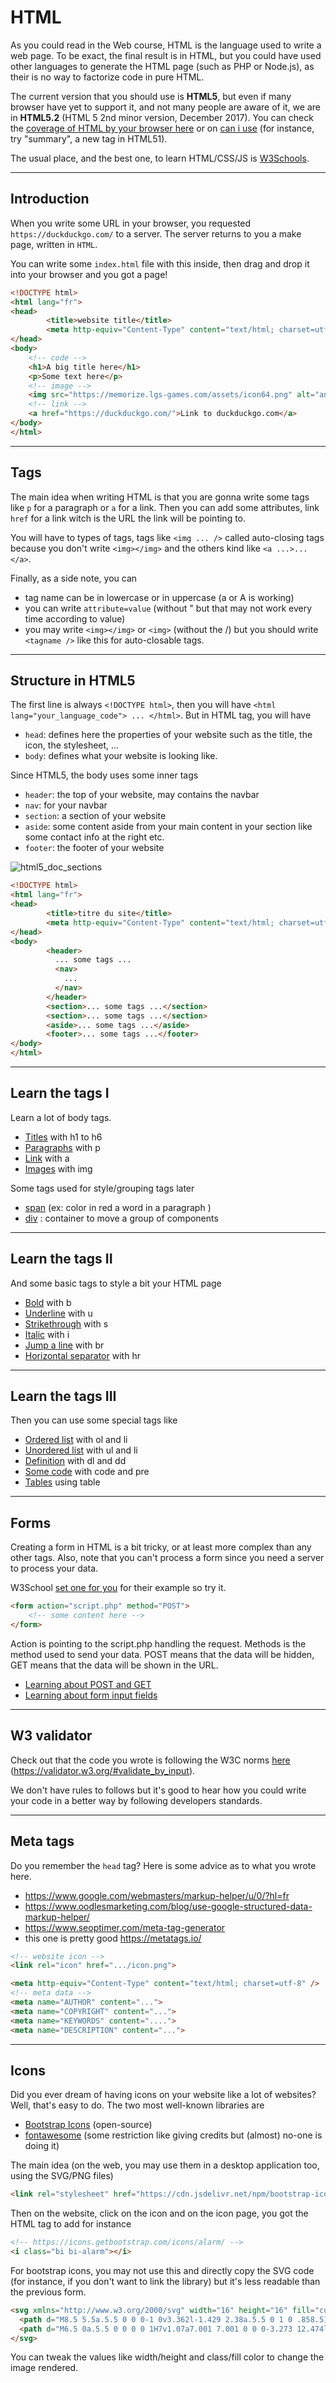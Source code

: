 # HTML

As you could read in the Web course, HTML is the language used to write a web page. To be exact, the final result is in HTML, but you could have used other languages to generate the HTML page (such as PHP or Node.js), as their is no way to factorize code in pure HTML.

The current version that you should use is **HTML5**, but even if many browser have yet to support it, and not many people are aware of it, we are in **HTML5.2** (HTML 5 2nd minor version, December 2017). You can check the [coverage of HTML by your browser here](https://html5test.com/) or on [can i use](https://caniuse.com/) (for instance, try "summary", a new tag in HTML51).

The usual place, and the best one, to learn HTML/CSS/JS is [W3Schools](https://www.w3schools.com/html/default.asp).

<hr class="sr">

## Introduction

When you write some URL in your browser, you
requested ``https://duckduckgo.com/`` to a
server. The server returns to you a make page, written
in ``HTML``.

You can write some ``index.html`` file with this
inside, then drag and drop it into your browser
and you got a page!

```html
<!DOCTYPE html>
<html lang="fr">
<head>
        <title>website title</title>
        <meta http-equiv="Content-Type" content="text/html; charset=utf-8" />
</head>
<body>
    <!-- code -->
    <h1>A big title here</h1>
    <p>Some text here</p>
    <!-- image -->
    <img src="https://memorize.lgs-games.com/assets/icon64.png" alt="an image">
    <!-- link -->
    <a href="https://duckduckgo.com/">Link to duckduckgo.com</a>
</body>
</html>
```

<hr class="sl">

## Tags

The main idea when writing HTML is that you are gonna write
some tags like ``p`` for a paragraph or `a` for a link.
Then you can add some attributes, link ``href`` for a link
witch is the URL the link will be pointing to.

You will have to types of tags, tags like ``<img ... />``
called auto-closing tags because you don't write
``<img></img>`` and the others kind like `<a ...>...</a>`.

Finally, as a side note, you can

* tag name can be in lowercase or in uppercase (a or A is working)
* you can write ``attribute=value`` (without " but that
  may not work every time according to value)
* you may write ``<img></img>`` or `<img>` (without the /)
but you should write ``<tagname />`` like this for auto-closable
tags.

<hr class="sr">

## Structure in HTML5

The first line is always ``<!DOCTYPE html>``, then you
will have ``<html lang="your_language_code"> ... </html>``.
But in HTML tag, you will have

* ``head``: defines here the properties of your website 
such as the title, the icon, the stylesheet, ...
* ``body``: defines what your website is looking like.
  
Since HTML5, the body uses some inner tags

* ``header``: the top of your website, may contains the navbar
* ``nav``: for your navbar
* ``section``: a section of your website
* ``aside``: some content aside from your main content in
your section like some contact info at the right etc.
* ``footer``: the footer of your website

![html5_doc_sections](html5.png)

```html
<!DOCTYPE html>
<html lang="fr">
<head>
        <title>titre du site</title>
        <meta http-equiv="Content-Type" content="text/html; charset=utf-8" />
</head>
<body>
        <header>
          ... some tags ...
          <nav>
            ...
          </nav>
        </header>
        <section>... some tags ...</section>
        <section>... some tags ...</section>
        <aside>... some tags ...</aside>
        <footer>... some tags ...</footer>
</body>
</html>
```

<hr class="sl">

## Learn the tags I

Learn a lot of body tags.

* [Titles](tags/h.md) with h1 to h6
* [Paragraphs](tags/p.md) with p
* [Link](tags/a.md) with a
* [Images](tags/img.md) with img

Some tags used for style/grouping tags later

* [span](tags/span.md) (ex: color in red a word in a paragraph )
* [div](tags/div.md) : container to move a group of components

<hr class="sr">

## Learn the tags II

And some basic tags to style a bit your HTML page

* [Bold](style/b.md) with b
* [Underline](style/u.md) with u
* [Strikethrough](style/s.md) with s
* [Italic](style/i.md) with i
* [Jump a line](style/br.md) with br
* [Horizontal separator](style/hr.md) with hr

<hr class="sl">

## Learn the tags III

Then you can use some special tags like

* [Ordered list](special/ol.md) with ol and li
* [Unordered list](special/ul.md) with ul and li
* [Definition](special/dl.md) with dl and dd
* [Some code](special/code.md) with code and pre
* [Tables](special/tables.md) using table

<hr class="sr">

## Forms

Creating a form in HTML is a bit tricky, or at least more complex
than any other tags. Also, note that you can't process a form since
you need a server to process your data.

W3School [set one for you](https://www.w3schools.com/html/html_forms.asp)
for their example so try it.

```html
<form action="script.php" method="POST">
    <!-- some content here -->
</form>
```

Action is pointing to the script.php handling the request.
Methods is the method used to send your data. POST means that
the data will be hidden, GET means that the data will be shown in the URL.

* [Learning about POST and GET](forms/post-get.md)
* [Learning about form input fields](forms/input.md)

<hr class="sl">

## W3 validator

Check out that the code you wrote is following the W3C
norms [here](https://validator.w3.org/#validate_by_input)
(https://validator.w3.org/#validate_by_input).

We don't have rules to follows but it's good to hear
how you could write your code in a better way by following
developers standards.

<hr class="sr">

## Meta tags

Do you remember the ``head`` tag? Here is some advice as to
what you wrote here.

* <https://www.google.com/webmasters/markup-helper/u/0/?hl=fr>
* <https://www.oodlesmarketing.com/blog/use-google-structured-data-markup-helper/>
* <https://www.seoptimer.com/meta-tag-generator>
* this one is pretty good <https://metatags.io/>

```html
<!-- website icon -->
<link rel="icon" href=".../icon.png">

<meta http-equiv="Content-Type" content="text/html; charset=utf-8" />
<!-- meta data -->
<meta name="AUTHOR" content="...">
<meta name="COPYRIGHT" content="...">
<meta name="KEYWORDS" content="....">
<meta name="DESCRIPTION" content="...">
```

<hr class="sl">

## Icons

Did you ever dream of having icons on your
website like a lot of websites? Well, that's easy
to do. The two most well-known libraries are

* [Bootstrap Icons](https://icons.getbootstrap.com/)
  (open-source)
* [fontawesome](https://fontawesome.com/v6.0/icons)
  (some restriction like giving credits but (almost) no-one is doing it)

The main idea (on the web, you may use them in
a desktop application too, using the SVG/PNG files)

```html
<link rel="stylesheet" href="https://cdn.jsdelivr.net/npm/bootstrap-icons@1.5.0/font/bootstrap-icons.css">
```

Then on the website, click on the icon
and on the icon page, you got the HTML tag
to add for instance

```html
<!-- https://icons.getbootstrap.com/icons/alarm/ -->
<i class="bi bi-alarm"></i>
```

For bootstrap icons, you may not use this and
directly copy the SVG code (for instance, if you
don't want to link the library) but it's less
readable than the previous form.

````html
<svg xmlns="http://www.w3.org/2000/svg" width="16" height="16" fill="currentColor" class="bi bi-alarm" viewBox="0 0 16 16">
  <path d="M8.5 5.5a.5.5 0 0 0-1 0v3.362l-1.429 2.38a.5.5 0 1 0 .858.515l1.5-2.5A.5.5 0 0 0 8.5 9V5.5z"/>
  <path d="M6.5 0a.5.5 0 0 0 0 1H7v1.07a7.001 7.001 0 0 0-3.273 12.474l-.602.602a.5.5 0 0 0 .707.708l.746-.746A6.97 6.97 0 0 0 8 16a6.97 6.97 0 0 0 3.422-.892l.746.746a.5.5 0 0 0 .707-.708l-.601-.602A7.001 7.001 0 0 0 9 2.07V1h.5a.5.5 0 0 0 0-1h-3zm1.038 3.018a6.093 6.093 0 0 1 .924 0 6 6 0 1 1-.924 0zM0 3.5c0 .753.333 1.429.86 1.887A8.035 8.035 0 0 1 4.387 1.86 2.5 2.5 0 0 0 0 3.5zM13.5 1c-.753 0-1.429.333-1.887.86a8.035 8.035 0 0 1 3.527 3.527A2.5 2.5 0 0 0 13.5 1z"/>
</svg>
````

You can tweak the values like width/height
and class/fill color to change the image rendered.